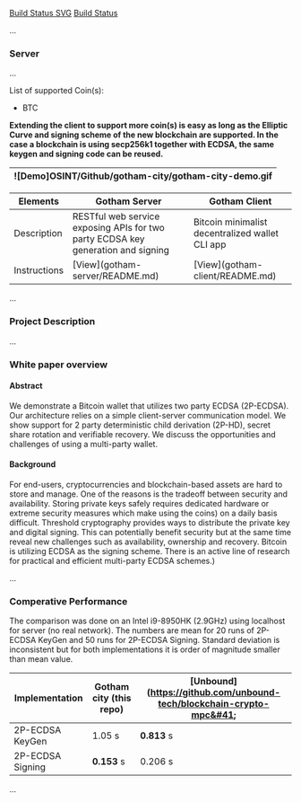 [Build Status SVG](https://travis-ci.org/KZen-networks/gotham-city.svg?branch=master)
[Build Status](https://travis-ci.org/KZen-networks/gotham-city)

...

### Server

...

List of supported Coin&#40;s&#41;:


 * BTC


**Extending the client to support more coin&#40;s&#41; is easy as long as the Elliptic Curve and signing scheme of the new blockchain are supported. In the case a blockchain is using secp256k1 together with ECDSA, the same keygen and signing code can be reused.**


| ![Demo]OSINT/Github/gotham-city/gotham-city-demo.gif|
|-----------------------------|


| Elements                                       | Gotham Server                                | Gotham Client                            |
| -------------------------------------------- | -------------------------------------------- |--------------------------------------------|
| Description | RESTful web service exposing APIs for two party ECDSA key generation and signing | Bitcoin minimalist decentralized wallet CLI app |
| Instructions | [View]&#40;gotham-server/README.md&#41; | [View]&#40;gotham-client/README.md&#41; |


...

### Project Description

...

### White paper overview
#### Abstract

We demonstrate a Bitcoin wallet that utilizes two party ECDSA &#40;2P-ECDSA&#41;. Our architecture relies on a simple client-server communication model. We show support for 2 party deterministic child derivation &#40;2P-HD&#41;, secret share rotation and verifiable recovery. We discuss the opportunities and challenges of using a multi-party wallet.

#### Background

For end-users, cryptocurrencies and blockchain-based assets are hard to store and manage. One of the reasons is the tradeoff between security and availability. Storing private keys safely requires dedicated hardware or extreme security measures which make using the coins) on a daily basis difficult. Threshold cryptography provides ways to distribute the private key and digital signing. This can potentially benefit security but at the same time reveal new challenges such as availability, ownership and recovery. Bitcoin is utilizing ECDSA as the signing scheme. There is an active line of research for practical and efficient multi-party ECDSA schemes.)

...


### Comperative Performance

The comparison was done on an Intel i9-8950HK &#40;2.9GHz&#41; using localhost for server &#40;no real network&#41;. The numbers are mean for 20 runs of 2P-ECDSA KeyGen and 50 runs for 2P-ECDSA Signing. Standard deviation is inconsistent but for both implementations it is order of magnitude smaller than mean value.

|        Implementation         |   Gotham city &#40;this repo&#41;    |    [Unbound]&#40;https://github.com/unbound-tech/blockchain-crypto-mpc&#41;       |
|-------------------------------|------------------------|------------------------|
| 2P-ECDSA KeyGen                      |        1.05 s            |      **0.813** s           |
|    2P-ECDSA Signing    |      **0.153** s        |      0.206 s     |

...
